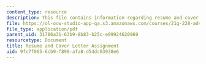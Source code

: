 ```yaml
---
content_type: resource
description: This file contains information regarding resume and cover letter assignment.
file: https://ol-ocw-studio-app-qa.s3.amazonaws.com/courses/21g-228-advanced-workshop-in-writing-for-social-sciences-and-architecture-els-spring-2007/9fc7f0656cb9f890afa8d54dc03930e6_MIT21G.228S07_resume_cv.pdf
file_type: application/pdf
parent_uid: 31786a31-63b9-8b83-b25c-e09924620969
resourcetype: Document
title: Resume and Cover Letter Assignment
uid: 9fc7f065-6cb9-f890-afa8-d54dc03930e6
---
```


